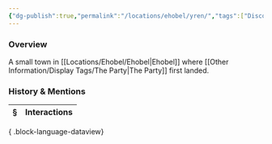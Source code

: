```yaml
---
{"dg-publish":true,"permalink":"/locations/ehobel/yren/","tags":["Discovered"],"updated":"2025-07-31T14:30:17.875+01:00"}
---
```


### Overview
A small town in [[Locations/Ehobel/Ehobel\|Ehobel]] where [[Other Information/Display Tags/The Party\|The Party]] first landed.

### History & Mentions
| § | Interactions |
| - | ------------ |

{ .block-language-dataview}